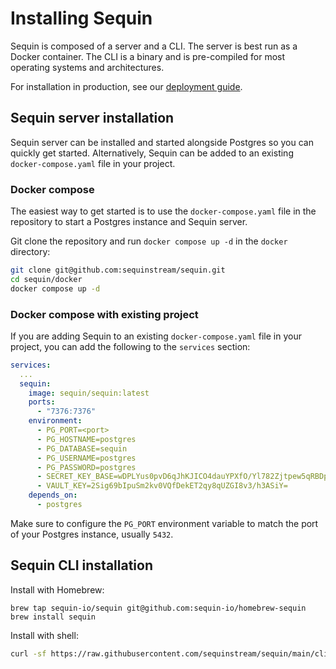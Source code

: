# Installing Sequin

Sequin is composed of a server and a CLI. The server is best run as a Docker container. The CLI is a binary and is pre-compiled for most operating systems and architectures.

For installation in production, see our [deployment guide](./deploy.md).

## Sequin server installation

Sequin server can be installed and started alongside Postgres so you can quickly get started. Alternatively, Sequin can be added to an existing `docker-compose.yaml` file in your project.

### Docker compose

The easiest way to get started is to use the `docker-compose.yaml` file in the repository to start a Postgres instance and Sequin server.

Git clone the repository and run `docker compose up -d` in the `docker` directory:

```bash
git clone git@github.com:sequinstream/sequin.git
cd sequin/docker
docker compose up -d
```

### Docker compose with existing project

If you are adding Sequin to an existing `docker-compose.yaml` file in your project, you can add the following to the `services` section:

```yaml
services:
  ...
  sequin:
    image: sequin/sequin:latest
    ports:
      - "7376:7376"
    environment:
      - PG_PORT=<port>
      - PG_HOSTNAME=postgres
      - PG_DATABASE=sequin
      - PG_USERNAME=postgres
      - PG_PASSWORD=postgres
      - SECRET_KEY_BASE=wDPLYus0pvD6qJhKJICO4dauYPXfO/Yl782Zjtpew5qRBDp7CZvbWtQmY0eB13If
      - VAULT_KEY=2Sig69bIpuSm2kv0VQfDekET2qy8qUZGI8v3/h3ASiY=
    depends_on:
      - postgres
```

Make sure to configure the `PG_PORT` environment variable to match the port of your Postgres instance, usually `5432`.

## Sequin CLI installation

Install with Homebrew:

```
brew tap sequin-io/sequin git@github.com:sequin-io/homebrew-sequin
brew install sequin
```

Install with shell:

```bash
curl -sf https://raw.githubusercontent.com/sequinstream/sequin/main/cli/installer.sh | sh
```
